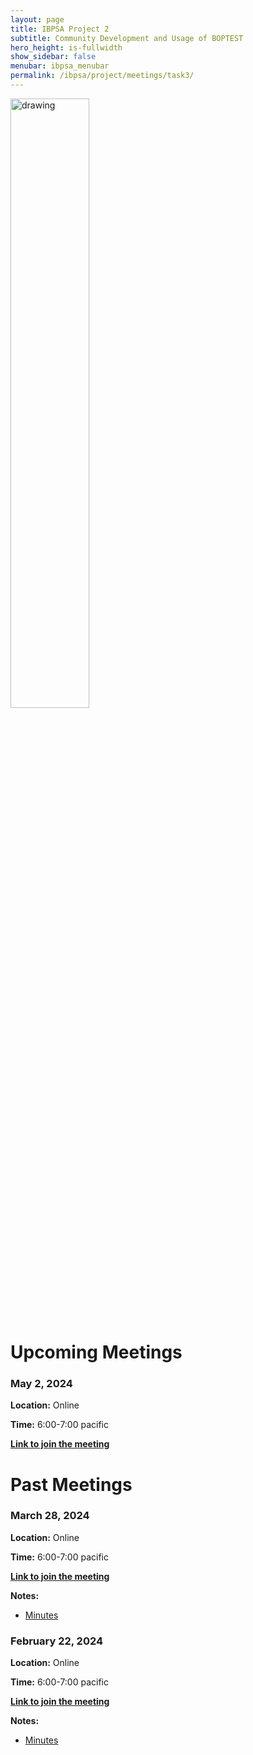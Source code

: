 ```yaml
---
layout: page
title: IBPSA Project 2
subtitle: Community Development and Usage of BOPTEST
hero_height: is-fullwidth
show_sidebar: false
menubar: ibpsa_menubar
permalink: /ibpsa/project/meetings/task3/
---
```


<img src="../../../../images/project2logo.png" alt="drawing" width="50%"/>

# Upcoming Meetings

### May 2, 2024

**Location:** Online

**Time:** 6:00-7:00 pacific

[**Link to join the meeting**](https://calendar.google.com/calendar/event?action=TEMPLATE&tmeid=N3IxOG82cWFwaDY2NmswMGluOG9vN2xyZDYgZXphbmV0dGlAbGJsLmdvdg&tmsrc=ezanetti%40lbl.gov)

# Past Meetings

### March 28, 2024

**Location:** Online

**Time:** 6:00-7:00 pacific

[**Link to join the meeting**](https://calendar.google.com/calendar/event?action=TEMPLATE&tmeid=MDA0MjJnMHVpNGVlcTMxNG40OWxpaXQxZnIgZXphbmV0dGlAbGJsLmdvdg&tmsrc=ezanetti%40lbl.gov)

**Notes:**

- [Minutes](/ibpsa_project/meetings/task3/20240328_Progress/20240328_IBPSA-BOPTEST_Task3_minutes.pdf)


### February 22, 2024

**Location:** Online

**Time:** 6:00-7:00 pacific

[**Link to join the meeting**](https://calendar.google.com/calendar/event?action=TEMPLATE&tmeid=NXUwZDZqcTd2YnZic2xqcW84cDNkajRyNmwgZXphbmV0dGlAbGJsLmdvdg&tmsrc=ezanetti%40lbl.gov)

**Notes:**

- [Minutes](/ibpsa_project/meetings/task3/20240222_Progress/20240222_IBPSA-BOPTEST_Task3_minutes.pdf)
